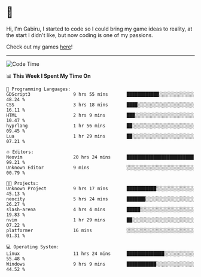 # 🐀

Hi, I'm Gabiru, I started to code so I could bring my game ideas to reality, at the start I didn't like, but now coding is one of my passions.

Check out my games [here](https://gabiru.art/projetos/)!

---

<!--START_SECTION:waka-->
![Code Time](http://img.shields.io/badge/Code%20Time-674%20hrs%201%20min-blue)

📊 **This Week I Spent My Time On** 

```text
💬 Programming Languages: 
GDScript3                9 hrs 55 mins       ████████████░░░░░░░░░░░░░   48.24 % 
CSS                      3 hrs 18 mins       ████░░░░░░░░░░░░░░░░░░░░░   16.11 % 
HTML                     2 hrs 9 mins        ███░░░░░░░░░░░░░░░░░░░░░░   10.47 % 
hyprlang                 1 hr 56 mins        ██░░░░░░░░░░░░░░░░░░░░░░░   09.45 % 
Lua                      1 hr 29 mins        ██░░░░░░░░░░░░░░░░░░░░░░░   07.21 % 

🔥 Editors: 
Neovim                   20 hrs 24 mins      █████████████████████████   99.21 % 
Unknown Editor           9 mins              ░░░░░░░░░░░░░░░░░░░░░░░░░   00.79 % 

🐱‍💻 Projects: 
Unknown Project          9 hrs 17 mins       ███████████░░░░░░░░░░░░░░   45.13 % 
neocity                  5 hrs 24 mins       ███████░░░░░░░░░░░░░░░░░░   26.27 % 
slash-arena              4 hrs 4 mins        █████░░░░░░░░░░░░░░░░░░░░   19.83 % 
nvim                     1 hr 29 mins        ██░░░░░░░░░░░░░░░░░░░░░░░   07.22 % 
platformer               16 mins             ░░░░░░░░░░░░░░░░░░░░░░░░░   01.31 % 

💻 Operating System: 
Linux                    11 hrs 24 mins      ██████████████░░░░░░░░░░░   55.48 % 
Windows                  9 hrs 9 mins        ███████████░░░░░░░░░░░░░░   44.52 % 
```


<!--END_SECTION:waka-->
